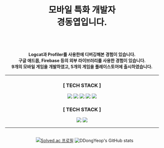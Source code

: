 <div align="center">

# <center>**모바일 특화** 개발자</br>경동엽입니다.</br>ㅤ</center>
#### <center></br>Logcat과 Profiler를 사용한에 디버깅해본 경험이 있습니다.</br>구글 애드몹, Firebase 등의 외부 라이브러리를 사용한 경험이 있습니다.</br>9개의 모바일 게임을 개발하였고, 5개의 게임을 플레이스토어에 출시하였습니다.</center>

***
### <center>[ TECH STACK ]</center>
<p align="center">
 <img src="https://img.shields.io/badge/-Unity-black?logo=Unity&logoColor=white">
 <img src="https://img.shields.io/badge/-C%23-512BD4?logo=csharp&logoColor=white">
 <img src="https://img.shields.io/badge/C++-00599C?style=badge&logo=Cplusplus&logoColor=white">
 <img src="https://img.shields.io/badge/-Git-red?logo=git&logoColor=white">
 <img src="https://img.shields.io/badge/-GitHub-black?logo=github&logoColor=white">

</p>

### <center>[ TECH STACK ]</center>
<p align="center">
 <img src="https://img.shields.io/badge/-UE5-white?logo=unrealengine&logoColor=white&color=%230E1128">
 <img src="https://img.shields.io/badge/-WinAPI-blue?logo=windows%20xp&logoColor=white">
</p>

***



</br>ㅤ
</a>
[![Solved.ac 프로필](http://mazassumnida.wtf/api/v2/generate_badge?boj=ddongyeop0129)](https://solved.ac/ddongyeop0129)
![DDongYeop's GitHub stats](https://github-readme-stats.vercel.app/api?username=DDongYeop&show_icons=true&theme=dracula)

<div align="center">
 
